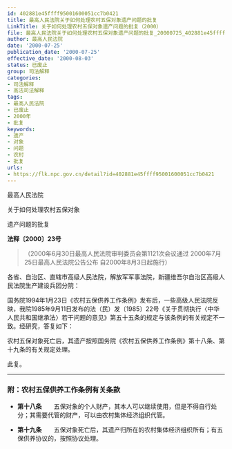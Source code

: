 ```yaml
---
id: 402881e45ffff95001600051cc7b0421
title: 最高人民法院关于如何处理农村五保对象遗产问题的批复
LinkTitle: 关于如何处理农村五保对象遗产问题的批复（2000）
file: 最高人民法院关于如何处理农村五保对象遗产问题的批复_20000725_402881e45ffff95001600051cc7b0421.docx
author: 最高人民法院
date: '2000-07-25'
publication_date: '2000-07-25'
effective_date: '2000-08-03'
status: 已废止
group: 司法解释
categories:
- 司法解释
- 高法司法解释
tags:
- 最高人民法院
- 已废止
- 2000年
- 批复
keywords:
- 遗产
- 对象
- 问题
- 农村
- 批复
urls:
- https://flk.npc.gov.cn/detail?id=402881e45ffff95001600051cc7b0421
---
```


最高人民法院

关于如何处理农村五保对象

遗产问题的批复

**法释〔2000〕23号**

> （2000年6月30日最高人民法院审判委员会第1121次会议通过 2000年7月25日最高人民法院公告公布 自2000年8月3日起施行）

各省、自治区、直辖市高级人民法院，解放军军事法院，新疆维吾尔自治区高级人民法院生产建设兵团分院：

国务院1994年1月23日《农村五保供养工作条例》发布后，一些高级人民法院反映，我院1985年9月11日发布的法（民）发〔1985〕22号《关于贯彻执行〈中华人民共和国继承法〉若干问题的意见》第五十五条的规定与该条例的有关规定不一致。经研究，答复如下：

农村五保对象死亡后，其遗产按照国务院《农村五保供养工作条例》第十八条、第十九条的有关规定处理。

此复。

---

### 附：农村五保供养工作条例有关条款

- **第十八条**　　五保对象的个人财产，其本人可以继续使用，但是不得自行处分；其需要代管的财产，可以由农村集体经济组织代管。

- **第十九条**　　五保对象死亡后，其遗产归所在的农村集体经济组织所有；有五保供养协议的，按照协议处理。
